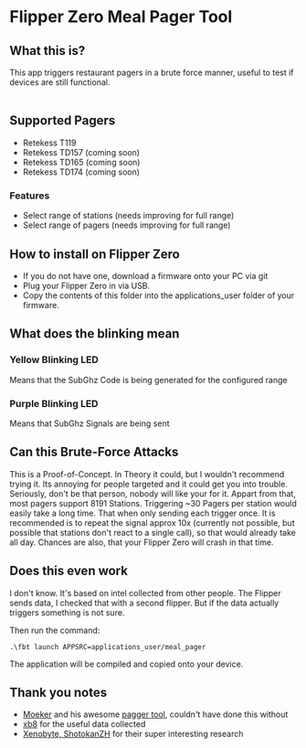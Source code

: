 # Flipper Zero Meal Pager Tool

## What this is?
This app triggers restaurant pagers in a brute force manner, useful to test if devices are still functional. 
<br><br>

## Supported Pagers
- Retekess T119
- Retekess TD157 (coming soon)
- Retekess TD165 (coming soon)
- Retekess TD174 (coming soon)

### Features
- Select range of stations (needs improving for full range)
- Select range of pagers (needs improving for full range)

## How to install on Flipper Zero
- If you do not have one, download a firmware onto your PC via git<br>
- Plug your Flipper Zero in via USB. <br>
- Copy the contents of this folder into the applications_user folder of your firmware. <br> 

## What does the blinking mean

### Yellow Blinking LED
Means that the SubGhz Code is being generated for the configured range

### Purple Blinking LED
Means that SubGhz Signals are being sent

## Can this Brute-Force Attacks
This is a Proof-of-Concept. In Theory it could, but I wouldn't recommend trying it. Its annoying for people targeted and it could get you into trouble. Seriously, don't be that person, nobody will like your for it. 
Appart from that, most pagers support 8191 Stations. Triggering ~30 Pagers per station would easily take a long time. That when only sending each trigger once. It is recommended is to repeat the signal approx 10x (currently not possible, but possible that stations don't react to a single call), so that would already take all day. 
Chances are also, that your Flipper Zero will crash in that time.

## Does this even work
I don't know. It's based on intel collected from other people. The Flipper sends data, I checked that with a second flipper. But if the data actually triggers something is not sure. 

Then run the command: 
 ```
.\fbt launch APPSRC=applications_user/meal_pager
 ```
The application will be compiled and copied onto your device. 

## Thank you notes
- [Moeker](https://github.com/moeker) and his awesome [pagger tool](https://github.com/meoker/pagger), couldn't have done this without
- [xb8](https://github.com/xb8/t119bruteforcer) for the useful data collected
- [Xenobyte, ShotokanZH](https://twitter.com/xenobyte_/status/1558123251276070912) for their super interesting research